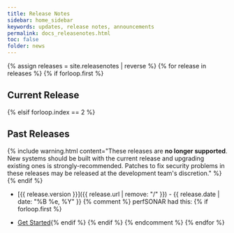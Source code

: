 ```yaml
---
title: Release Notes
sidebar: home_sidebar
keywords: updates, release notes, announcements
permalink: docs_releasenotes.html
toc: false
folder: news
---
```


{% assign releases = site.releasenotes | reverse %}
{% for release in releases %}
  {% if forloop.first %}
## Current Release
  {% elsif forloop.index == 2 %}
## Past Releases

{% include warning.html content="These releases are <b>no longer supported</b>.  New systems should be built with the current release and upgrading existing ones is strongly-recommended.  Patches to fix security problems in these releases may be released at the development team's discretion." %}
  {% endif %}

 * [{{ release.version }}]({{ release.url | remove: "/" }}) - {{ release.date | date: "%B %e, %Y" }}
{% comment %}
 perfSONAR had this:
 {% if forloop.first %}
 - [Get Started](http://docs.metranova.org/install_options.html){% endif %}
 {% endif %}
{% endcomment %}
{% endfor %}

